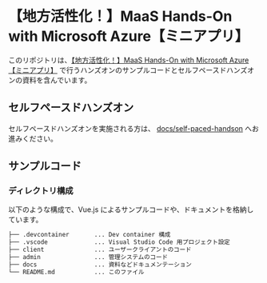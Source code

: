 # 【地方活性化！】MaaS Hands-On with Microsoft Azure【ミニアプリ】

このリポジトリは、[【地方活性化！】MaaS Hands-On with Microsoft Azure【ミニアプリ】](https://linedevelopercommunity.connpass.com/event/220376/) で行うハンズオンのサンプルコードとセルフペースドハンズオンの資料を含んでいます。

## セルフペースドハンズオン

セルフペースドハンズオンを実施される方は、 [docs/self-paced-handson](./docs/self-paced-handson) へお進みください。

## サンプルコード

### ディレクトリ構成

以下のような構成で、Vue.js によるサンプルコードや、ドキュメントを格納しています。

```bash
├── .devcontainer       ... Dev container 構成
├── .vscode             ... Visual Studio Code 用プロジェクト設定
├── client              ... ユーザークライアントのコード
├── admin               ... 管理システムのコード
├── docs                ... 資料などドキュメンテーション
└── README.md           ... このファイル
```
